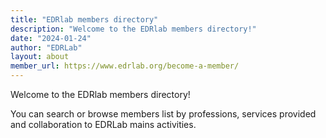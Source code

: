 ```yaml
---
title: "EDRlab members directory"
description: "Welcome to the EDRlab members directory!"
date: "2024-01-24"
author: "EDRLab"
layout: about
member_url: https://www.edrlab.org/become-a-member/
---
```


Welcome to the EDRlab members directory!

You can search or browse members list by professions, services provided and collaboration to EDRLab mains activities.